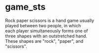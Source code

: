 # game_sts
Rock paper scissors is a hand game usually<br>
played between two people, in which <br>
each player simultaneously forms one of <br>
three shapes with an outstretched hand. <br>
These shapes are "rock", "paper", and <br>
 "scissors". <br>
